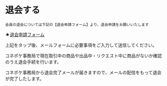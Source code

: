 # 退会する

    会員の退会については下記の【退会申請フォーム】より、退会申請をお願いいたします

★[退会申請フォーム](mailto:user@conepoke.com)

上記をタップ後、メールフォームに必要事項をご入力して送信してください。

コネポケ事務局で現在取引中の商品や出品中・リクエスト中に商品がないか確認のうえ退会手続を行います。  

コネポケ事務局から退会完了メールが届きますので、メールの配信をもって退会が完了したします。
